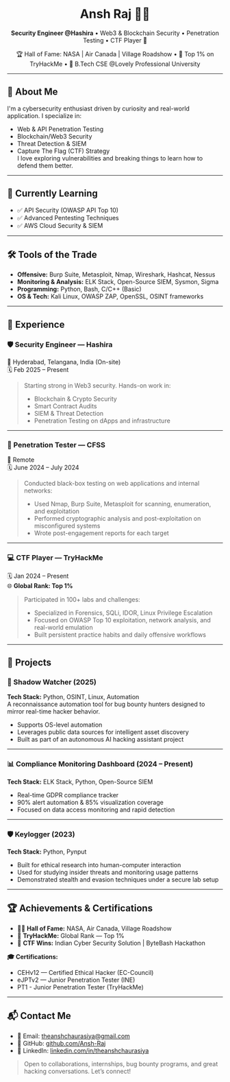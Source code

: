 <h1 align="center">Ansh Raj 👨‍💻</h1>
<p align="center">
  <strong>Security Engineer @Hashira</strong> • Web3 & Blockchain Security • Penetration Testing • CTF Player 🧠  
</p>
<p align="center">
  🏆 Hall of Fame: NASA | Air Canada | Village Roadshow • 🎯 Top 1% on TryHackMe • 📍 B.Tech CSE @Lovely Professional University
</p>

---

## 👋 About Me

I'm a cybersecurity enthusiast driven by curiosity and real-world application. I specialize in:
- Web & API Penetration Testing
- Blockchain/Web3 Security
- Threat Detection & SIEM
- Capture The Flag (CTF) Strategy  
I love exploring vulnerabilities and breaking things to learn how to defend them better.

---

## 🌱 Currently Learning

- ✅ API Security (OWASP API Top 10)
- ✅ Advanced Pentesting Techniques
- ✅ AWS Cloud Security & SIEM

---

## 🛠️ Tools of the Trade

- **Offensive:** Burp Suite, Metasploit, Nmap, Wireshark, Hashcat, Nessus
- **Monitoring & Analysis:** ELK Stack, Open-Source SIEM, Sysmon, Sigma
- **Programming:** Python, Bash, C/C++ (Basic)
- **OS & Tech:** Kali Linux, OWASP ZAP, OpenSSL, OSINT frameworks

---

## 💼 Experience

### 🛡️ Security Engineer — **Hashira**  
📍 Hyderabad, Telangana, India (On-site)  
🗓️ Feb 2025 – Present

> Starting strong in Web3 security. Hands-on work in:  
> - Blockchain & Crypto Security  
> - Smart Contract Audits  
> - SIEM & Threat Detection  
> - Penetration Testing on dApps and infrastructure  

---

### 🧪 Penetration Tester — **CFSS**  
📍 Remote  
🗓️ June 2024 – July 2024

> Conducted black-box testing on web applications and internal networks:  
> - Used Nmap, Burp Suite, Metasploit for scanning, enumeration, and exploitation  
> - Performed cryptographic analysis and post-exploitation on misconfigured systems  
> - Wrote post-engagement reports for each target  

---

### 💻 CTF Player — **TryHackMe**  
🗓️ Jan 2024 – Present  
🌐 **Global Rank: Top 1%**

> Participated in 100+ labs and challenges:  
> - Specialized in Forensics, SQLi, IDOR, Linux Privilege Escalation  
> - Focused on OWASP Top 10 exploitation, network analysis, and real-world emulation  
> - Built persistent practice habits and daily offensive workflows

---

## 💼 Projects

### 🔐 Shadow Watcher (2025)  
**Tech Stack:** Python, OSINT, Linux, Automation  
A reconnaissance automation tool for bug bounty hunters designed to mirror real-time hacker behavior.  
- Supports OS-level automation  
- Leverages public data sources for intelligent asset discovery  
- Built as part of an autonomous AI hacking assistant project  

---

### 📊 Compliance Monitoring Dashboard (2024 – Present)  
**Tech Stack:** ELK Stack, Python, Open-Source SIEM  
- Real-time GDPR compliance tracker  
- 90% alert automation & 85% visualization coverage  
- Focused on data access monitoring and rapid detection  

---

### 🛡️ Keylogger (2023)  
**Tech Stack:** Python, Pynput  
- Built for ethical research into human-computer interaction  
- Used for studying insider threats and monitoring usage patterns  
- Demonstrated stealth and evasion techniques under a secure lab setup  

---

## 🏆 Achievements & Certifications

- 👨‍🚀 **Hall of Fame:** NASA, Air Canada, Village Roadshow  
- 🧠 **TryHackMe:** Global Rank — Top 1%  
- 🏁 **CTF Wins:** Indian Cyber Security Solution | ByteBash Hackathon  

**🎓 Certifications:**
- CEHv12 — Certified Ethical Hacker (EC-Council)  
- eJPTv2 — Junior Penetration Tester (INE)
- PT1 - Junior Penetration Tester (TryHackMe)

---

## 📬 Contact Me

- 📧 Email: theanshchaurasiya@gmail.com  
- 🐙 GitHub: [github.com/Ansh-Raj](https://github.com/theanshchaurasiya)  
- 🔗 LinkedIn: [linkedin.com/in/theanshchaurasiya](https://linkedin.com/in/theanshchaurasiya)

> Open to collaborations, internships, bug bounty programs, and great hacking conversations. Let’s connect!
